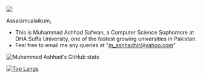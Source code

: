 ![](https://komarev.com/ghpvc/?username=Ashhad-DSU&color=orange)

Assalamualaikum,

- This is Muhammad Ashhad Safwan, a Computer Science Sophomore at DHA Suffa University, one of the fastest growing universities in Pakistan.
- Feel free to email me any queries at "m_ashhadhlr@yahoo.com"

![Muhammad Ashhad's GitHub stats](https://github-readme-stats.vercel.app/api?username=Ashhad-DSU&show_icons=true)

<!--![Top Langs](https://github-readme-stats.vercel.app/api/top-langs/?username=Ashhad-DSU&theme=tokyonight)-->

[![Top Langs](https://github-readme-stats.vercel.app/api/top-langs/?username=yushi1007&layout=compact)](https://github.com/Ashhad-DSU)



<!---
Ashhad-DSU/Ashhad-DSU is a ✨ special ✨ repository because its `README.md` (this file) appears on your GitHub profile.
You can click the Preview link to take a look at your changes.
--->

